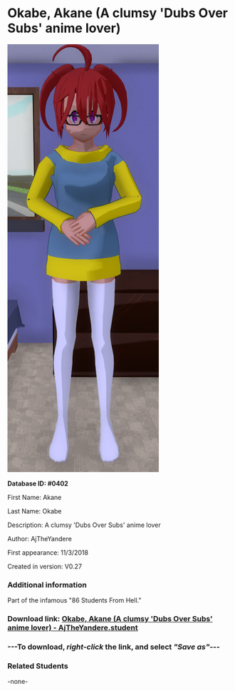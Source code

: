 # Okabe, Akane (A clumsy 'Dubs Over Subs' anime lover)

<img src="../../Files/Images/Okabe, Akane (A clumsy 'Dubs Over Subs' anime lover).png" title="Okabe, Akane (A clumsy 'Dubs Over Subs' anime lover) - AjTheYandere">

**Database ID: #0402**

First Name: Akane

Last Name: Okabe

Description: A clumsy 'Dubs Over Subs' anime lover

Author: AjTheYandere

First appearance: 11/3/2018

Created in version: V0.27

### Additional information

Part of the infamous "86 Students From Hell."

### Download link: <a href="https://raw.githubusercontent.com/Arbiter1223/Daigaku-Gurashi-Custom-Students/master/Files/Student%20Files/Okabe%2C%20Akane%20(A%20clumsy%20'Dubs%20Over%20Subs'%20anime%20lover)%20-%20AjTheYandere.student">Okabe, Akane (A clumsy 'Dubs Over Subs' anime lover) - AjTheYandere.student</a>

### ---**To download, _right-click_ the link, and select _"Save as"_**---

### Related Students

-none-
